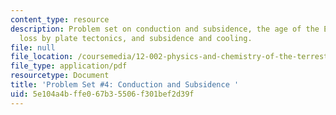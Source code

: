 ```yaml
---
content_type: resource
description: Problem set on conduction and subsidence, the age of the Earth, heat
  loss by plate tectonics, and subsidence and cooling.
file: null
file_location: /coursemedia/12-002-physics-and-chemistry-of-the-terrestrial-planets-fall-2008/5e104a4bffe067b35506f301bef2d39f_MIT12_002f08_ps04.pdf
file_type: application/pdf
resourcetype: Document
title: 'Problem Set #4: Conduction and Subsidence '
uid: 5e104a4b-ffe0-67b3-5506-f301bef2d39f
---
```

